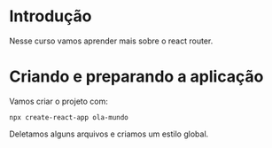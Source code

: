 # Introdução

Nesse curso vamos aprender mais sobre o react router.

# Criando e preparando a aplicação

Vamos criar o projeto com:

    npx create-react-app ola-mundo

Deletamos alguns arquivos e criamos um estilo global.
